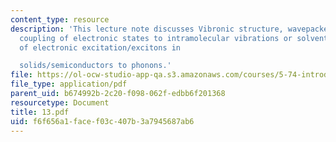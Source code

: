 ```yaml
---
content_type: resource
description: 'This lecture note discusses Vibronic structure, wavepacket dynamics,
  coupling of electronic states to intramolecular vibrations or solvent, coupling
  of electronic excitation/excitons in

  solids/semiconductors to phonons.'
file: https://ol-ocw-studio-app-qa.s3.amazonaws.com/courses/5-74-introductory-quantum-mechanics-ii-spring-2004/f6f656a1facef03c407b3a7945687ab6_13.pdf
file_type: application/pdf
parent_uid: b674992b-2c20-f098-062f-edbb6f201368
resourcetype: Document
title: 13.pdf
uid: f6f656a1-face-f03c-407b-3a7945687ab6
---
```

